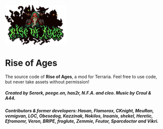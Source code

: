 <img width="200" src="Media/Logo.png" alt="Rise of Ages">

# Rise of Ages

The source code of <b>Rise of Ages</b>, a mod for Terraria.</b>
Feel free to use code, but never take assets without permission!
<h5>Created by Serork, peege.on, has2r, N.F.A. and cleo. Music by Croul & A44.</h5>

<h5>Contributors & former developers: Hasan, Flamorax, CKnight, MeuRan, vemigvan, LOC, Obesedog, Kazzinak, Nokilos, Insanis, shekel, Heretic, Efromomr, Veron, BRIPE, froglute, Zemmie, Feutor, Sparcdoctor and Vikri.</h5>
